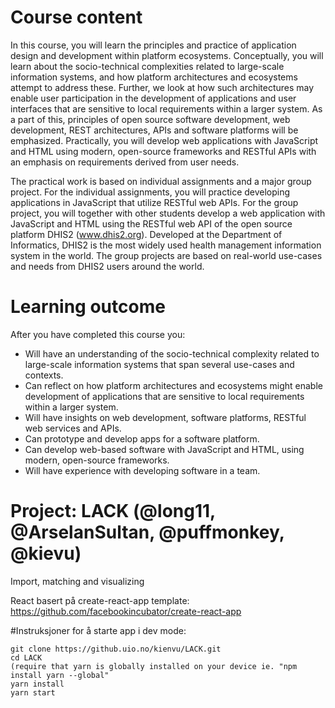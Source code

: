 # Course content
In this course, you will learn the principles and practice of application design and development within platform ecosystems. Conceptually, you will learn about the socio-technical complexities related to large-scale information systems, and how platform architectures and ecosystems attempt to address these. Further, we look at how such architectures may enable user participation in the development of applications and user interfaces that are sensitive to local requirements within a larger system. As a part of this, principles of open source software development, web development, REST architectures, APIs and software platforms will be emphasized. Practically, you will develop web applications with JavaScript and HTML using modern, open-source frameworks and RESTful APIs with an emphasis on requirements derived from user needs.

The practical work is based on individual assignments and a major group project. For the individual assignments, you will practice developing applications in JavaScript that utilize RESTful web APIs. For the group project, you will together with other students develop a web application with JavaScript and HTML using the RESTful web API of the open source platform DHIS2 (www.dhis2.org). Developed at the Department of Informatics, DHIS2 is the most widely used health management information system in the world. The group projects are based on real-world use-cases and needs from DHIS2 users around the world.

# Learning outcome
After you have completed this course you:

- Will have an understanding of the socio-technical complexity related to large-scale information systems that span several use-cases and contexts.
- Can reflect on how platform architectures and ecosystems might enable development of applications that are sensitive to local requirements within a larger system.
- Will have insights on web development, software platforms, RESTful web services and APIs.
- Can prototype and develop apps for a software platform.
- Can develop web-based software with JavaScript and HTML, using modern, open-source frameworks.
- Will have experience with developing software in a team.


# Project: LACK (@long11, @ArselanSultan, @puffmonkey, @kievu)
Import, matching and visualizing


React basert på create-react-app template: https://github.com/facebookincubator/create-react-app


#Instruksjoner for å starte app i dev mode:

```
git clone https://github.uio.no/kienvu/LACK.git
cd LACK
(require that yarn is globally installed on your device ie. "npm install yarn --global"
yarn install
yarn start
```
